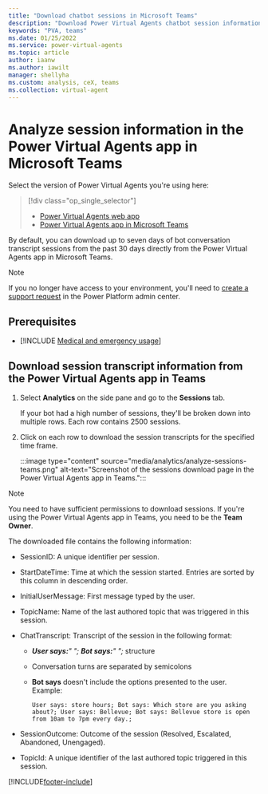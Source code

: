 ```yaml
---
title: "Download chatbot sessions in Microsoft Teams"
description: "Download Power Virtual Agents chatbot session information from the last 30 days in the app in Microsoft Teams."
keywords: "PVA, teams"
ms.date: 01/25/2022
ms.service: power-virtual-agents
ms.topic: article
author: iaanw
ms.author: iawilt
manager: shellyha
ms.custom: analysis, ceX, teams
ms.collection: virtual-agent
---
```


# Analyze session information in the Power Virtual Agents app in Microsoft Teams

Select the version of Power Virtual Agents you're using here:

> [!div class="op_single_selector"]
>
> - [Power Virtual Agents web app](../analytics-sessions.md)
> - [Power Virtual Agents app in Microsoft Teams](analytics-sessions-teams.md)

By default, you can download up to seven days of bot conversation transcript sessions from the past 30 days directly from the Power Virtual Agents app in Microsoft Teams.

> [!NOTE]
> If you no longer have access to your environment, you'll need to [create a support request](https://admin.powerplatform.microsoft.com/support) in the Power Platform admin center.

## Prerequisites

- [!INCLUDE [Medical and emergency usage](includes/pva-usage-limitations-teams.md)]

## Download session transcript information from the Power Virtual Agents app in Teams

1. Select **Analytics** on the side pane and go to the **Sessions** tab.

    If your bot had a high number of sessions, they'll be broken down into multiple rows. Each row contains 2500 sessions.

1. Click on each row to download the session transcripts for the specified time frame.

    :::image type="content" source="media/analytics/analyze-sessions-teams.png" alt-text="Screenshot of the sessions download page in the Power Virtual Agents app in Teams.":::

> [!NOTE]
> You need to have sufficient permissions to download sessions. If you're using the Power Virtual Agents app in Teams, you need to be the **Team Owner**.

The downloaded file contains the following information:

- SessionID: A unique identifier per session.

- StartDateTime: Time at which the session started. Entries are sorted by this column in descending order.

- InitialUserMessage: First message typed by the user.

- TopicName: Name of the last authored topic that was triggered in this session.

- ChatTranscript: Transcript of the session in the following format:
  - ***User says:**" "; **Bot says:**" ";* structure
  - Conversation turns are separated by semicolons
  - **Bot says** doesn't include the options presented to the user.  
    Example:

    ```text
    User says: store hours; Bot says: Which store are you asking about?; User says: Bellevue; Bot says: Bellevue store is open from 10am to 7pm every day.;
    ```

- SessionOutcome: Outcome of the session (Resolved, Escalated, Abandoned, Unengaged).

- TopicId: A unique identifier of the last authored topic triggered in this session.

[!INCLUDE[footer-include](../includes/footer-banner.md)]
